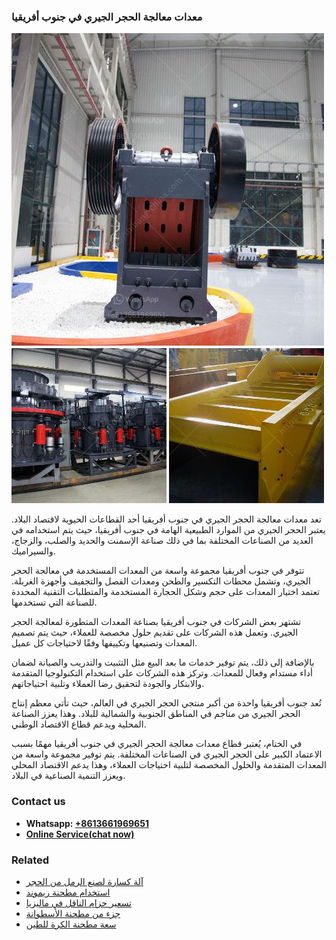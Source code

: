 <h3>معدات معالجة الحجر الجيري في جنوب أفريقيا</h3><img src='1701854281.jpg' alt=''><p>تعد معدات معالجة الحجر الجيري في جنوب أفريقيا أحد القطاعات الحيوية لاقتصاد البلاد. يعتبر الحجر الجيري من الموارد الطبيعية الهامة في جنوب أفريقيا، حيث يتم استخدامه في العديد من الصناعات المختلفة بما في ذلك صناعة الإسمنت والحديد والصلب، والزجاج، والسيراميك.</p><p>تتوفر في جنوب أفريقيا مجموعة واسعة من المعدات المستخدمة في معالجة الحجر الجيري، وتشمل محطات التكسير والطحن ومعدات الفصل والتجفيف وأجهزة الغربلة. تعتمد اختيار المعدات على حجم وشكل الحجارة المستخدمة والمتطلبات التقنية المحددة للصناعة التي تستخدمها.</p><p>تشتهر بعض الشركات في جنوب أفريقيا بصناعة المعدات المتطورة لمعالجة الحجر الجيري. وتعمل هذه الشركات على تقديم حلول مخصصة للعملاء، حيث يتم تصميم المعدات وتصنيعها وتكييفها وفقًا لاحتياجات كل عميل.</p><p>بالإضافة إلى ذلك، يتم توفير خدمات ما بعد البيع مثل التثبيت والتدريب والصيانة لضمان أداء مستدام وفعال للمعدات. وتركز هذه الشركات على استخدام التكنولوجيا المتقدمة والابتكار والجودة لتحقيق رضا العملاء وتلبية احتياجاتهم.</p><p>تُعد جنوب أفريقيا واحدة من أكبر منتجي الحجر الجيري في العالم، حيث تأتي معظم إنتاج الحجر الجيري من مناجم في المناطق الجنوبية والشمالية للبلاد. وهذا يعزز الصناعة المحلية ويدعم قطاع الاقتصاد الوطني.</p><p>في الختام، يُعتبر قطاع معدات معالجة الحجر الجيري في جنوب أفريقيا مهمًا بسبب الاعتماد الكبير على الحجر الجيري في الصناعات المختلفة. يتم توفير مجموعة واسعة من المعدات المتقدمة والحلول المخصصة لتلبية احتياجات العملاء، وهذا يدعم الاقتصاد المحلي ويعزز التنمية الصناعية في البلاد.</p><h3>Contact us</h3><ul><li><strong>Whatsapp:&nbsp;<a href="https://wa.me/8613661969651">+8613661969651</a></strong></li><li><a href="https://swt.shibang-china.com/?git&amp;zhl&amp;معدات معالجة الحجر الجيري في جنوب أفريقيا"><strong>Online Service(chat now)</strong></a></li></ul><h3>Related</h3><ul><li><a href='آلة كسارة لصنع الرمل من الحجر.md'>آلة كسارة لصنع الرمل من الحجر</a></li><li><a href='استخدام مطحنة ريموند.md'>استخدام مطحنة ريموند</a></li><li><a href='تسعير حزام الناقل في ماليزيا.md'>تسعير حزام الناقل في ماليزيا</a></li><li><a href='جزء من مطحنة الأسطوانة.md'>جزء من مطحنة الأسطوانة</a></li><li><a href='سعة مطحنة الكرة للطين.md'>سعة مطحنة الكرة للطين</a></li></ul>